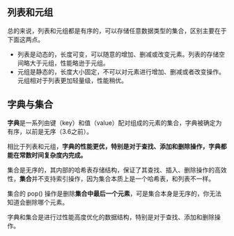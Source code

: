 ## 列表和元组
总的来说，列表和元组都是有序的，可以存储任意数据类型的集合，区别主要在于下面这两点。
* 列表是动态的，长度可变，可以随意的增加、删减或改变元素。列表的存储空间略大于元组，性能略逊于元组。
* 元组是静态的，长度大小固定，不可以对元素进行增加、删减或者改变操作。元组相对于列表更加轻量级，性能稍优。

## 字典与集合
**字典**是一系列由键（key）和值（value）配对组成的元素的集合，字典被确定为有序，以前是无序（3.6之前）。

相比于列表和元组，**字典的性能更优，特别是对于查找、添加和删除操作，字典都能在常数时间复杂度内完成。**

集合是无序的，其内部的哈希表存储结构，保证了其查找、插入、删除操作的高效性，**集合**并不支持索引操作，因为集合本质上是一个哈希表，和列表不一样。

集合的 pop() 操作是删除**集合中最后一个元素**，可是集合本身是无序的，你无法知道会删除哪个元素。

字典和集合是进行过性能高度优化的数据结构，特别是对于查找、添加和删除操作。

